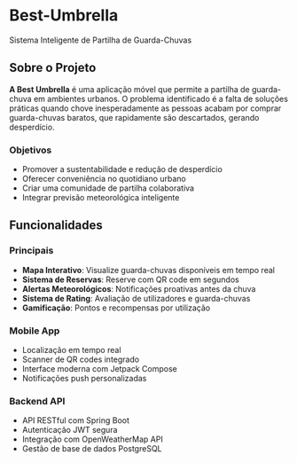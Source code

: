 # Best-Umbrella
Sistema Inteligente de Partilha de Guarda-Chuvas

## Sobre o Projeto

 **A Best Umbrella** é uma aplicação móvel que permite a partilha de guarda-chuva em ambientes urbanos. O problema identificado é a falta de soluções práticas quando chove inesperadamente as pessoas acabam por comprar guarda-chuvas baratos, que rapidamente são descartados, gerando desperdício.

###  Objetivos
- Promover a sustentabilidade e redução de desperdício
- Oferecer conveniência no quotidiano urbano
- Criar uma comunidade de partilha colaborativa
- Integrar previsão meteorológica inteligente

##  Funcionalidades

###  Principais
- **Mapa Interativo**: Visualize guarda-chuvas disponíveis em tempo real
- **Sistema de Reservas**: Reserve com QR code em segundos
- **Alertas Meteorológicos**: Notificações proativas antes da chuva
- **Sistema de Rating**: Avaliação de utilizadores e guarda-chuvas
- **Gamificação**: Pontos e recompensas por utilização

###  Mobile App
- Localização em tempo real
- Scanner de QR codes integrado
- Interface moderna com Jetpack Compose
- Notificações push personalizadas

### Backend API
- API RESTful com Spring Boot
- Autenticação JWT segura
- Integração com OpenWeatherMap API
- Gestão de base de dados PostgreSQL








